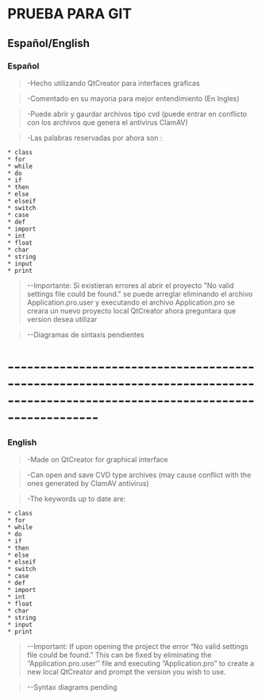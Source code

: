 # PRUEBA PARA GIT 
## Español/English
### Español

>-Hecho utilizando QtCreator para interfaces graficas

>-Comentado en su mayoria para mejor entendimiento (En Ingles)

>-Puede abrir y gaurdar archivos tipo cvd (puede entrar en conflicto con los archivos que genera el antivirus ClamAV)

>-Las palabras reservadas por ahora son :


	* class
	* for
	* while
	* do
	* if
	* then
	* else
	* elseif
	* switch
	* case
	* def
	* import
	* int
	* float
	* char
	* string
	* input
	* print

>--Importante: Si existieran errores al abrir el proyecto "No valid settings file could be found."
se puede arreglar eliminando el archivo Application.pro.user  y executando el archivo Application.pro
se creara un nuevo proyecto local QtCreator ahora preguntara que version desea utilizar

>--Diagramas de sintaxis pendientes

# -------------------------------------------------------------------------------------------------------------------------------- 
### English

>-Made on QtCreator for graphical interface

>-Can open and save CVD type archives (may cause conflict with the ones generated by ClamAV antivirus)

>-The keywords up to date are:


	* class
	* for
	* while
	* do
	* if
	* then
	* else
	* elseif
	* switch
	* case
	* def
	* import
	* int
	* float
	* char
	* string
	* input
	* print

>--Important: If upon opening the project the error “No valid settings file could be found.” This can be fixed by eliminating the “Application.pro.user'' file and executing “Application.pro” to create a new local QtCreator and prompt the version you wish to use. 

>--Syntax diagrams pending 
